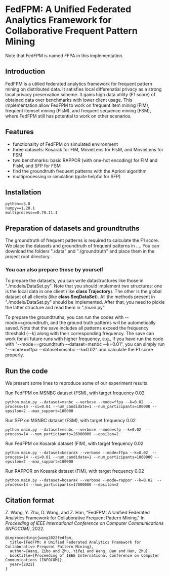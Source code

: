 # FedFPM: A Unified Federated Analytics Framework for Collaborative Frequent Pattern Mining

Note that FedFPM is named FFPA in this implementation.

## Introduction
FedFPM is a utilied federated analytics framework for frequent pattern mining on distributed data. It satisfies local differenatial privacy as a strong local privacy preservation scheme. It gains high data utility (F1 score) of obtained data over benchmarks with lower client usage. This implementation allow FedFPM to work on frequent item mining (FIM), frequent itemset mining (FIsM), and frequent sequence mining (FSM), where FedFPM still has potential to work on other scenarios. 

## Features
- functionality of FedFPM on simulated environment
- three datasets: Kosarak for FIM, MovieLens for FIsM, and MovieLens for FSM
- two benchmarks: basic RAPPOR (with one-hot encoding) for FIM and FIsM, and SFP for FSM
- find the groundtruth frequent patterns with the Apriori algorithm
- multiprocessing in simulation (quite helpful for SFP)

## Installation
```
python==3.8
numpy==1.20.1
multiprocess==0.70.11.1
```

## Preparation of datasets and groundtruths

The groundtruth of frequent patterns is required to calculate the F1 score. We place the datasets and groundtruth of frequent patterns in .... You can download the folders "./data" and "./groundtruth" and place them in the project root directory.

### You can also prepare those by yourself

To prepare the datasets, you can write datastructures like those in "./models/DataSet.py". Note that you should implement two structures: one is the local data in one client (like **class Trajectory**). The other is the global dataset of all clients (like **class SeqDataSet**). All the methods present in "./models/DataSet.py" should be implemented. After that, you need to pickle the latter structure and read them in "./main.py"

To prepare the groundtruths, you can run the codes with --mode==groundtruth, and the ground truth patterns will be autometically saved. Note that the save includes all patterns exceed the frequency threshold (--k) along with their corresponding frequency. The save can work for all future runs with higher frequency, e.g., if you have run the code with "--mode==groundtruth --dataset=msnbc --k=0.01", you can simply run "--mode==ffpa --dataset=msnbc --k=0.02" and calculate the F1 score properly.

## Run the code

We present some lines to reproduce some of our experiment results.

Run FedFPM on MSNBC dataset (FSM), with target frequency 0.02

```
python main.py --dataset=msnbc --verbose --mode=ffpa --k=0.02  --process=14 --xi=0.01 --num_candidate=1 --num_participants=100000 --epsilon=2 --max_support=100000
```

Run SFP on MSNBC dataset (FSM), with target frequency 0.02

```
python main.py --dataset=msnbc --verbose --mode=sfp --k=0.02  --process=14 --num_participants=26000000 --epsilon=2
```

Run FedFPM on Kosarak dataset (FIM), with target frequency 0.02
```
python main.py --dataset=kosarak --verbose --mode=ffpa --k=0.02  --process=14 --xi=0.01 --num_candidate=1 --num_participants=1000000 --epsilon=2 --max_support=100000
```

Run RAPPOR on Kosarak dataset (FIM), with target frequency 0.02
```
python main.py --dataset=kosarak --verbose --mode=rappor --k=0.02  --process=14 --num_participants=17000000 --epsilon=2
```

## Citation format

Z. Wang, Y. Zhu, D. Wang, and Z. Han, "FedFPM: A Unified Federated Analytics Framework for Collaborative Frequent Pattern Mining," In *Proceeding of IEEE International Conference on Computer Communications (INFOCOM)*, 2022.

```
@inproceedings{wang2022fedfpm,
  title={FedFPM: A Unified Federated Analytics Framework for Collaborative Frequent Pattern Mining},
  author={Wang, Zibo and Zhu, Yifei and Wang, Dan and Han, Zhu},
  booktitle={Proceeding of IEEE International Conference on Computer Communications (INFOCOM)},
  year={2022}
}
```